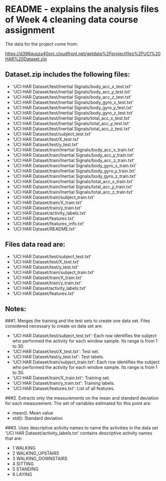 README - explains the analysis files of Week 4 cleaning data course assignment
==================================================================

The data for the project come from:

https://d396qusza40orc.cloudfront.net/getdata%2Fprojectfiles%2FUCI%20HAR%20Dataset.zip

## Dataset.zip includes the following files:

- 'UCI HAR Dataset/test/Inertial Signals/body_acc_x_test.txt'
- 'UCI HAR Dataset/test/Inertial Signals/body_acc_y_test.txt'
- 'UCI HAR Dataset/test/Inertial Signals/body_acc_z_test.txt'
- 'UCI HAR Dataset/test/Inertial Signals/body_gyro_x_test.txt'
- 'UCI HAR Dataset/test/Inertial Signals/body_gyro_y_test.txt'
- 'UCI HAR Dataset/test/Inertial Signals/body_gyro_z_test.txt'
- 'UCI HAR Dataset/test/Inertial Signals/total_acc_x_test.txt'
- 'UCI HAR Dataset/test/Inertial Signals/total_acc_y_test.txt'
- 'UCI HAR Dataset/test/Inertial Signals/total_acc_z_test.txt'
- 'UCI HAR Dataset/test/subject_test.txt'
- 'UCI HAR Dataset/test/X_test.txt'
- 'UCI HAR Dataset/test/y_test.txt'
- 'UCI HAR Dataset/train/Inertial Signals/body_acc_x_train.txt'
- 'UCI HAR Dataset/train/Inertial Signals/body_acc_y_train.txt'
- 'UCI HAR Dataset/train/Inertial Signals/body_acc_z_train.txt'
- 'UCI HAR Dataset/train/Inertial Signals/body_gyro_x_train.txt'
- 'UCI HAR Dataset/train/Inertial Signals/body_gyro_y_train.txt'
- 'UCI HAR Dataset/train/Inertial Signals/body_gyro_z_train.txt'
- 'UCI HAR Dataset/train/Inertial Signals/total_acc_x_train.txt'
- 'UCI HAR Dataset/train/Inertial Signals/total_acc_y_train.txt'
- 'UCI HAR Dataset/train/Inertial Signals/total_acc_z_train.txt'
- 'UCI HAR Dataset/train/subject_train.txt'
- 'UCI HAR Dataset/train/X_train.txt'
- 'UCI HAR Dataset/train/y_train.txt'
- 'UCI HAR Dataset/activity_labels.txt'
- 'UCI HAR Dataset/features.txt'
- 'UCI HAR Dataset/features_info.txt'
- 'UCI HAR Dataset/README.txt'

## Files data read are:

- 'UCI HAR Dataset/test/subject_test.txt'
- 'UCI HAR Dataset/test/X_test.txt'
- 'UCI HAR Dataset/test/y_test.txt'
- 'UCI HAR Dataset/train/subject_train.txt'
- 'UCI HAR Dataset/train/X_train.txt'
- 'UCI HAR Dataset/train/y_train.txt'
- 'UCI HAR Dataset/activity_labels.txt'
- 'UCI HAR Dataset/features.txt'

## Notes: 

###1. Merges the training and the test sets to create one data set.
Files considered necessary to create on data set are:

- 'UCI HAR Dataset/test/subject_test.txt': Each row identifies the subject who performed the activity for each window sample. Its range is from 1 to 30. 
- 'UCI HAR Dataset/test/X_test.txt': Test set.
- 'UCI HAR Dataset/test/y_test.txt': Test labels.
- 'UCI HAR Dataset/train/subject_train.txt': Each row identifies the subject who performed the activity for each window sample. Its range is from 1 to 30. 
- 'UCI HAR Dataset/train/X_train.txt': Training set.
- 'UCI HAR Dataset/train/y_train.txt': Training labels.
- 'UCI HAR Dataset/features.txt': List of all features.


###2. Extracts only the measurements on the mean and standard deviation for each measurement.
The set of variables estimated for this point are: 

- mean(): Mean value
- std(): Standard deviation


###3. Uses descriptive activity names to name the activities in the data set
'UCI HAR Dataset/activity_labels.txt' contains descriptive activity names that are:

- 1 WALKING
- 2 WALKING_UPSTAIRS
- 3 WALKING_DOWNSTAIRS
- 4 SITTING
- 5 STANDING
- 6 LAYING

